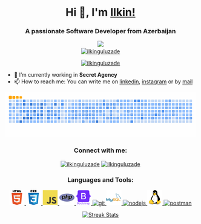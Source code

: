 <h1 align="center">Hi 👋, I'm <a href="https://www.linkedin.com/in/guluzvde/">Ilkin!</a></h1>
<h3 align="center">A passionate Software Developer from Azerbaijan</h3>

<div align="center">
  <a href="https://u8views.com/github/ilkinguluzade"><img src="https://u8views.com/api/v1/github/profiles/35573364/views/day-week-month-total-count.svg"></a>
</div>

<div align="center">
  <a href="https://buymeacoffee.com/ilkinjs"> <img src="https://cdn.buymeacoffee.com/buttons/v2/default-yellow.png" height="40" width="140" alt="ilkinguluzade" /></a>
</div>


<p align="center"> <a href="https://github.com/ryo-ma/github-profile-trophy"><img src="https://github-profile-trophy.vercel.app/?username=ilkinguluzade&theme=onedark&row=2&column=3" alt="ilkinguluzade" /></a> </p>

- 🔭 I’m currently working in **Secret Agency** 
- 📫 How to reach me: You can write me on [linkedin](https://www.linkedin.com/in/guluzvde), [instagram](https://www.instagram.com/1lkin.js) or by [mail](mailto:theglzdilkin@gmail.com)

<p align="center">
  <img src="https://github.com/Matrix278/Matrix278/raw/output/ocean.gif" alt="snake">
</p>

<h3 align="center">Connect with me:</h3>
<p align="center">
  <a href="https://linkedin.com/in/guluzvde" target="blank"><img align="center" src="https://raw.githubusercontent.com/rahuldkjain/github-profile-readme-generator/master/src/images/icons/Social/linked-in-alt.svg" alt="ilkinguluzade" height="30" width="40" /></a>
  <a href="https://instagram.com/1lkin.js" target="blank"><img align="center" src="https://raw.githubusercontent.com/rahuldkjain/github-profile-readme-generator/master/src/images/icons/Social/instagram.svg" alt="ilkinguluzade" height="30" width="40" /></a>
</p>

<h3 align="center">Languages and Tools:</h3>
<p align="center">
  <a href="https://www.w3.org/html/" target="_blank"> <img src="https://raw.githubusercontent.com/devicons/devicon/master/icons/html5/html5-original-wordmark.svg" alt="html5" width="40" height="40"/> </a>
  <a href="https://www.w3schools.com/css/" target="_blank"> <img src="https://raw.githubusercontent.com/devicons/devicon/master/icons/css3/css3-original-wordmark.svg" alt="css3" width="40" height="40"/> </a>
  <a href="https://developer.mozilla.org/en-US/docs/Web/JavaScript" target="_blank"> <img src="https://raw.githubusercontent.com/devicons/devicon/master/icons/javascript/javascript-original.svg" alt="javascript" width="40" height="40"/> </a>
  <a href="https://www.php.net" target="_blank"> <img src="https://raw.githubusercontent.com/devicons/devicon/master/icons/php/php-original.svg" alt="php" width="40" height="40"/> </a>
  <a href="https://getbootstrap.com" target="_blank"> <img src="https://raw.githubusercontent.com/devicons/devicon/master/icons/bootstrap/bootstrap-plain-wordmark.svg" alt="bootstrap" width="40" height="40"/> </a>
  <a href="https://git-scm.com/" target="_blank"> <img src="https://www.vectorlogo.zone/logos/git-scm/git-scm-icon.svg" alt="git" width="40" height="40"/> </a>
  <a href="https://www.mysql.com/" target="_blank"> <img src="https://raw.githubusercontent.com/devicons/devicon/master/icons/mysql/mysql-original-wordmark.svg" alt="mysql" width="40" height="40"/> </a>
  <a href="https://nodejs.org/" target="_blank"> <img src="https://www.curotec.com/wp-content/uploads/2023/09/curotec-nodejs.png" alt="nodejs" height="40"/> </a>
  <a href="https://www.linux.org/" target="_blank"> <img src="https://raw.githubusercontent.com/devicons/devicon/master/icons/linux/linux-original.svg" alt="linux" width="40" height="40"/> </a>
  <a href="https://postman.com" target="_blank"> <img src="https://www.vectorlogo.zone/logos/getpostman/getpostman-icon.svg" alt="postman" width="40" height="40"/> </a>
</p>



<div align="center">
    <a href="https://github.com/DenverCoder1/github-readme-streak-stats" target="_blank">
      <img src="https://github-readme-streak-stats.herokuapp.com/?user=ilkinguluzade&theme=dark" alt="Streak Stats" />
    </a>
</div>

